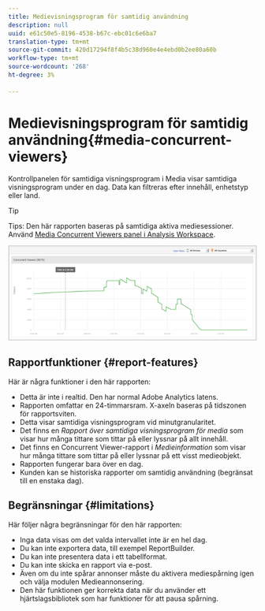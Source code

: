 ```yaml
---
title: Medievisningsprogram för samtidig användning
description: null
uuid: e61c50e5-8196-4538-b67c-ebc01c6e6ba7
translation-type: tm+mt
source-git-commit: 420d17294f8f4b5c38d960e4e4ebd0b2ee80a60b
workflow-type: tm+mt
source-wordcount: '268'
ht-degree: 3%

---
```



# Medievisningsprogram för samtidig användning{#media-concurrent-viewers}

Kontrollpanelen för samtidiga visningsprogram i Media visar samtidiga visningsprogram under en dag. Data kan filtreras efter innehåll, enhetstyp eller land.

>[!TIP]
> 
> Tips: Den här rapporten baseras på samtidiga aktiva mediesessioner.  Använd [Media Concurrent Viewers panel i Analysis Workspace](https://docs.adobe.com/content/help/sv-SE/analytics/analyze/analysis-workspace/panels/media-concurrent-viewers.html).


![](assets/video-concurrent-viewers.png)

## Rapportfunktioner {#report-features}

Här är några funktioner i den här rapporten:

* Detta är inte i realtid. Den har normal Adobe Analytics latens.
* Rapporten omfattar en 24-timmarsram. X-axeln baseras på tidszonen för rapportsviten.
* Detta visar samtidiga visningsprogram vid minutgranularitet.
* Det finns en *Rapport över samtidiga visningsprogram för media* som visar hur många tittare som tittar på eller lyssnar på allt innehåll.
* Det finns en Concurrent Viewer-rapport i *Medieinformation* som visar hur många tittare som tittar på eller lyssnar på ett visst medieobjekt.
* Rapporten fungerar bara över en dag.
* Kunden kan se historiska rapporter om samtidig användning (begränsat till en enstaka dag).

## Begränsningar {#limitations}

Här följer några begränsningar för den här rapporten:

* Inga data visas om det valda intervallet inte är en hel dag.
* Du kan inte exportera data, till exempel ReportBuilder.
* Du kan inte presentera data i ett tabellformat.
* Du kan inte skicka en rapport via e-post.
* Även om du inte spårar annonser måste du aktivera mediespårning igen och välja modulen Medieannonsering.
* Den här funktionen ger korrekta data när du använder ett hjärtslagsbibliotek som har funktioner för att pausa spårning.

